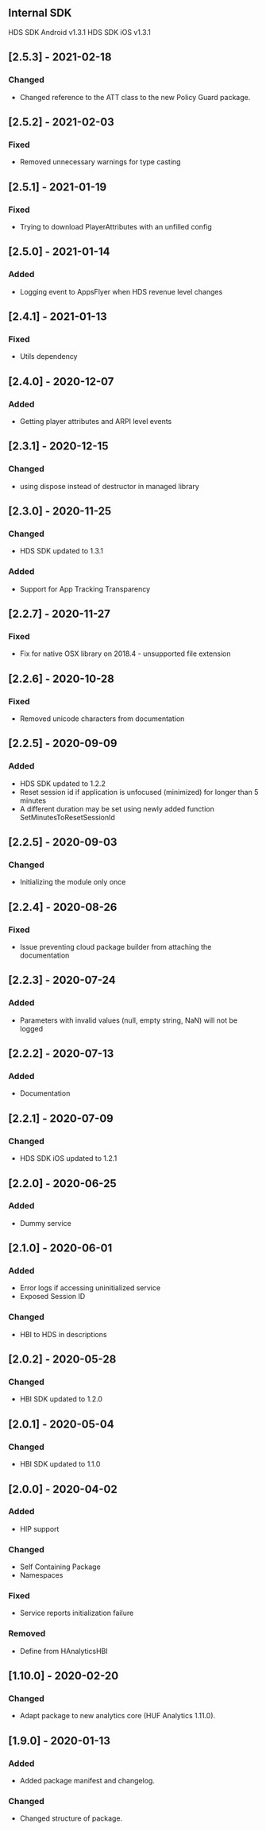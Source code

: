 ## Internal SDK
HDS SDK Android v1.3.1
HDS SDK iOS v1.3.1

## [2.5.3] - 2021-02-18
### Changed
- Changed reference to the ATT class to the new Policy Guard package.


## [2.5.2] - 2021-02-03
### Fixed
- Removed unnecessary warnings for type casting


## [2.5.1] - 2021-01-19
### Fixed
- Trying to download PlayerAttributes with an unfilled config


## [2.5.0] - 2021-01-14
### Added
- Logging event to AppsFlyer when HDS revenue level changes


## [2.4.1] - 2021-01-13
### Fixed
- Utils dependency


## [2.4.0] - 2020-12-07
### Added 
- Getting player attributes and ARPI level events


## [2.3.1] - 2020-12-15
### Changed
-  using dispose instead of destructor in managed library


## [2.3.0] - 2020-11-25
### Changed
- HDS SDK updated to 1.3.1
### Added
-  Support for App Tracking Transparency 


## [2.2.7] - 2020-11-27
### Fixed
- Fix for native OSX library on 2018.4 - unsupported file extension


## [2.2.6] - 2020-10-28
### Fixed
- Removed unicode characters from documentation


## [2.2.5] - 2020-09-09
### Added
- HDS SDK updated to 1.2.2
- Reset session id if application is unfocused (minimized) for longer than 5 minutes
- A different duration may be set using newly added function SetMinutesToResetSessionId


## [2.2.5] - 2020-09-03
### Changed
- Initializing the module only once


## [2.2.4] - 2020-08-26
### Fixed
- Issue preventing cloud package builder from attaching the documentation


## [2.2.3] - 2020-07-24
### Added
- Parameters with invalid values (null, empty string, NaN) will not be logged


## [2.2.2] - 2020-07-13
### Added
- Documentation


## [2.2.1] - 2020-07-09
### Changed
- HDS SDK iOS updated to 1.2.1


## [2.2.0] - 2020-06-25
### Added
- Dummy service


## [2.1.0] - 2020-06-01
### Added
- Error logs if accessing uninitialized service
- Exposed Session ID

### Changed
- HBI to HDS in descriptions


## [2.0.2] - 2020-05-28
### Changed
- HBI SDK updated to 1.2.0


## [2.0.1] - 2020-05-04
### Changed
- HBI SDK updated to 1.1.0


## [2.0.0] - 2020-04-02
### Added
- HIP support

### Changed
- Self Containing Package
- Namespaces

### Fixed
- Service reports initialization failure

### Removed
- Define from HAnalyticsHBI


## [1.10.0] - 2020-02-20
### Changed
- Adapt package to new analytics core (HUF Analytics 1.11.0).


## [1.9.0] - 2020-01-13
### Added
- Added package manifest and changelog.

### Changed
- Changed structure of package.
